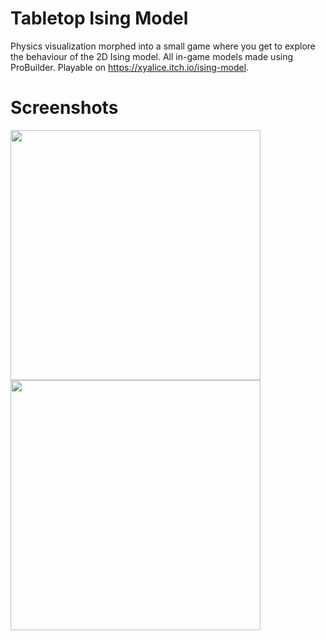 # Tabletop Ising Model
Physics visualization morphed into a small game where you get to explore the behaviour of the 2D Ising model. All in-game models made using ProBuilder. Playable on https://xyalice.itch.io/ising-model.

# Screenshots

<img src="https://raw.github.com/tkoreman/Tabletop-Ising-Model/master/images/Ising1.PNG" width="400">  

<img src="https://raw.github.com/tkoreman/Tabletop-Ising-Model/master/images/Ising2.PNG" width="400">  
